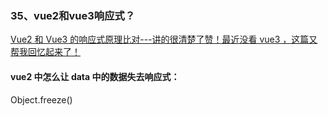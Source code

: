 ### 35、vue2和vue3响应式？
[Vue2 和 Vue3 的响应式原理比对---讲的很清楚了赞！最近没看 vue3 ，这篇又帮我回忆起来了！](https://juejin.cn/post/7124351370521477128#heading-3)

#### vue2 中怎么让 data 中的数据失去响应式：
Object.freeze()